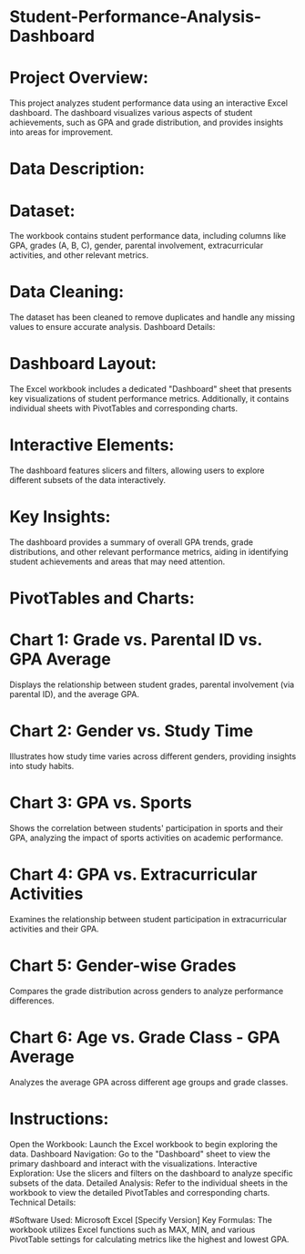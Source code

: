 # Student-Performance-Analysis-Dashboard
# Project Overview:
This project analyzes student performance data using an interactive Excel dashboard. The dashboard visualizes various aspects of student achievements, such as GPA and grade distribution, and provides insights into areas for improvement.

# Data Description:

# Dataset: 
The workbook contains student performance data, including columns like GPA, grades (A, B, C), gender, parental involvement, extracurricular activities, and other relevant metrics.
# Data Cleaning:
The dataset has been cleaned to remove duplicates and handle any missing values to ensure accurate analysis.
Dashboard Details:

# Dashboard Layout:
The Excel workbook includes a dedicated "Dashboard" sheet that presents key visualizations of student performance metrics. Additionally, it contains individual sheets with PivotTables and corresponding charts.
# Interactive Elements:
The dashboard features slicers and filters, allowing users to explore different subsets of the data interactively.
# Key Insights: 
The dashboard provides a summary of overall GPA trends, grade distributions, and other relevant performance metrics, aiding in identifying student achievements and areas that may need attention.
# PivotTables and Charts:
# Chart 1: Grade vs. Parental ID vs. GPA Average
Displays the relationship between student grades, parental involvement (via parental ID), and the average GPA.
# Chart 2: Gender vs. Study Time
Illustrates how study time varies across different genders, providing insights into study habits.
# Chart 3: GPA vs. Sports
Shows the correlation between students' participation in sports and their GPA, analyzing the impact of sports activities on academic performance.
# Chart 4: GPA vs. Extracurricular Activities
Examines the relationship between student participation in extracurricular activities and their GPA.
# Chart 5: Gender-wise Grades
Compares the grade distribution across genders to analyze performance differences.
# Chart 6: Age vs. Grade Class - GPA Average
Analyzes the average GPA across different age groups and grade classes.
# Instructions:
Open the Workbook: Launch the Excel workbook to begin exploring the data.
Dashboard Navigation: Go to the "Dashboard" sheet to view the primary dashboard and interact with the visualizations.
Interactive Exploration: Use the slicers and filters on the dashboard to analyze specific subsets of the data.
Detailed Analysis: Refer to the individual sheets in the workbook to view the detailed PivotTables and corresponding charts.
Technical Details:

#Software Used: Microsoft Excel [Specify Version]
Key Formulas: The workbook utilizes Excel functions such as MAX, MIN, and various PivotTable settings for calculating metrics like the highest and lowest GPA.
